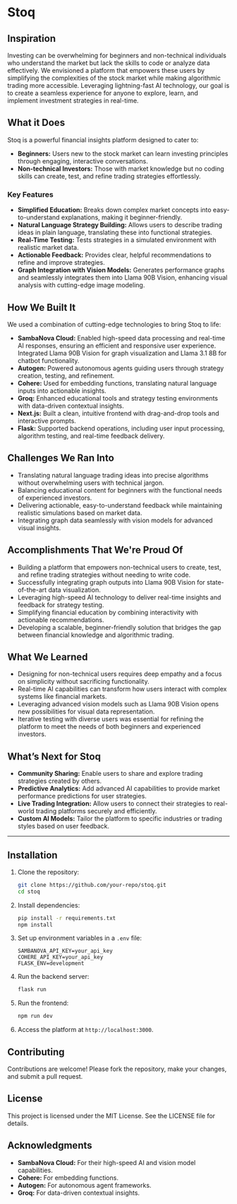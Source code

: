 # Stoq

## Inspiration
Investing can be overwhelming for beginners and non-technical individuals who understand the market but lack the skills to code or analyze data effectively. We envisioned a platform that empowers these users by simplifying the complexities of the stock market while making algorithmic trading more accessible. Leveraging lightning-fast AI technology, our goal is to create a seamless experience for anyone to explore, learn, and implement investment strategies in real-time.

## What it Does
Stoq is a powerful financial insights platform designed to cater to:

- **Beginners:** Users new to the stock market can learn investing principles through engaging, interactive conversations.
- **Non-technical Investors:** Those with market knowledge but no coding skills can create, test, and refine trading strategies effortlessly.

### Key Features
- **Simplified Education:** Breaks down complex market concepts into easy-to-understand explanations, making it beginner-friendly.
- **Natural Language Strategy Building:** Allows users to describe trading ideas in plain language, translating these into functional strategies.
- **Real-Time Testing:** Tests strategies in a simulated environment with realistic market data.
- **Actionable Feedback:** Provides clear, helpful recommendations to refine and improve strategies.
- **Graph Integration with Vision Models:** Generates performance graphs and seamlessly integrates them into Llama 90B Vision, enhancing visual analysis with cutting-edge image modeling.

## How We Built It
We used a combination of cutting-edge technologies to bring Stoq to life:

- **SambaNova Cloud:** Enabled high-speed data processing and real-time AI responses, ensuring an efficient and responsive user experience. Integrated Llama 90B Vision for graph visualization and Llama 3.1 8B for chatbot functionality.
- **Autogen:** Powered autonomous agents guiding users through strategy creation, testing, and refinement.
- **Cohere:** Used for embedding functions, translating natural language inputs into actionable insights.
- **Groq:** Enhanced educational tools and strategy testing environments with data-driven contextual insights.
- **Next.js:** Built a clean, intuitive frontend with drag-and-drop tools and interactive prompts.
- **Flask:** Supported backend operations, including user input processing, algorithm testing, and real-time feedback delivery.

## Challenges We Ran Into
- Translating natural language trading ideas into precise algorithms without overwhelming users with technical jargon.
- Balancing educational content for beginners with the functional needs of experienced investors.
- Delivering actionable, easy-to-understand feedback while maintaining realistic simulations based on market data.
- Integrating graph data seamlessly with vision models for advanced visual insights.

## Accomplishments That We're Proud Of
- Building a platform that empowers non-technical users to create, test, and refine trading strategies without needing to write code.
- Successfully integrating graph outputs into Llama 90B Vision for state-of-the-art data visualization.
- Leveraging high-speed AI technology to deliver real-time insights and feedback for strategy testing.
- Simplifying financial education by combining interactivity with actionable recommendations.
- Developing a scalable, beginner-friendly solution that bridges the gap between financial knowledge and algorithmic trading.

## What We Learned
- Designing for non-technical users requires deep empathy and a focus on simplicity without sacrificing functionality.
- Real-time AI capabilities can transform how users interact with complex systems like financial markets.
- Leveraging advanced vision models such as Llama 90B Vision opens new possibilities for visual data representation.
- Iterative testing with diverse users was essential for refining the platform to meet the needs of both beginners and experienced investors.

## What’s Next for Stoq
- **Community Sharing:** Enable users to share and explore trading strategies created by others.
- **Predictive Analytics:** Add advanced AI capabilities to provide market performance predictions for user strategies.
- **Live Trading Integration:** Allow users to connect their strategies to real-world trading platforms securely and efficiently.
- **Custom AI Models:** Tailor the platform to specific industries or trading styles based on user feedback.

---

## Installation

1. Clone the repository:
   ```bash
   git clone https://github.com/your-repo/stoq.git
   cd stoq
   ```

2. Install dependencies:
   ```bash
   pip install -r requirements.txt
   npm install
   ```

3. Set up environment variables in a `.env` file:
   ```env
   SAMBANOVA_API_KEY=your_api_key
   COHERE_API_KEY=your_api_key
   FLASK_ENV=development
   ```

4. Run the backend server:
   ```bash
   flask run
   ```

5. Run the frontend:
   ```bash
   npm run dev
   ```

6. Access the platform at `http://localhost:3000`.

## Contributing
Contributions are welcome! Please fork the repository, make your changes, and submit a pull request.

## License
This project is licensed under the MIT License. See the LICENSE file for details.

## Acknowledgments
- **SambaNova Cloud:** For their high-speed AI and vision model capabilities.
- **Cohere:** For embedding functions.
- **Autogen:** For autonomous agent frameworks.
- **Groq:** For data-driven contextual insights.

